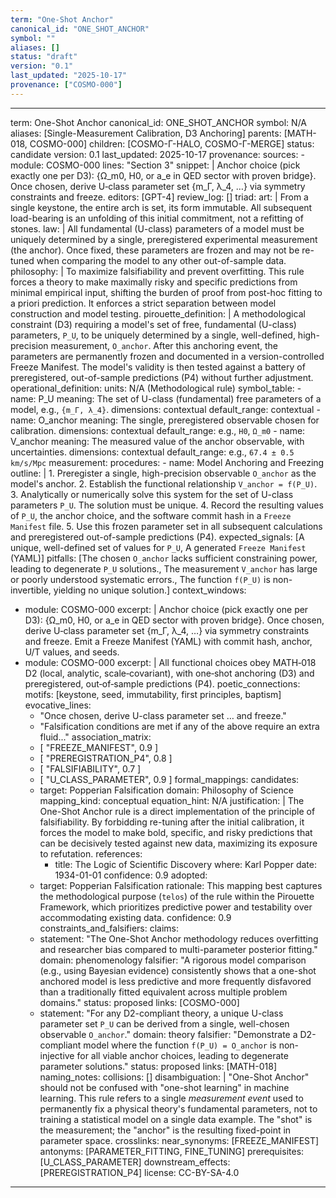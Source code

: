 ```yaml
---
term: "One-Shot Anchor"
canonical_id: "ONE_SHOT_ANCHOR"
symbol: ""
aliases: []
status: "draft"
version: "0.1"
last_updated: "2025-10-17"
provenance: ["COSMO-000"]
---
```


---
term: One-Shot Anchor
canonical_id: ONE_SHOT_ANCHOR
symbol: N/A
aliases: [Single-Measurement Calibration, D3 Anchoring]
parents: [MATH-018, COSMO-000]
children: [COSMO-Γ-HALO, COSMO-Γ-MERGE]
status: candidate
version: 0.1
last_updated: 2025-10-17
provenance:
  sources:
    - module: COSMO-000
      lines: "Section 3"
      snippet: |
        Anchor choice (pick exactly one per D3): {Ω_m0, H0, or a_e in QED sector with proven bridge}. Once chosen, derive U‑class parameter set {m_Γ, λ_4, …} via symmetry constraints and freeze.
  editors: [GPT-4]
  review_log: []
triad:
  art: |
    From a single keystone, the entire arch is set, its form immutable. All subsequent load-bearing is an unfolding of this initial commitment, not a refitting of stones.
  law: |
    All fundamental (U-class) parameters of a model must be uniquely determined by a single, preregistered experimental measurement (the anchor). Once fixed, these parameters are frozen and may not be re-tuned when comparing the model to any other out-of-sample data.
  philosophy: |
    To maximize falsifiability and prevent overfitting. This rule forces a theory to make maximally risky and specific predictions from minimal empirical input, shifting the burden of proof from post-hoc fitting to a priori prediction. It enforces a strict separation between model construction and model testing.
pirouette_definition: |
  A methodological constraint (D3) requiring a model's set of free, fundamental (U-class) parameters, `P_U`, to be uniquely determined by a single, well-defined, high-precision measurement, `O_anchor`. After this anchoring event, the parameters are permanently frozen and documented in a version-controlled Freeze Manifest. The model's validity is then tested against a battery of preregistered, out-of-sample predictions (P4) without further adjustment.
operational_definition:
  units: N/A (Methodological rule)
  symbol_table:
    - name: P_U
      meaning: The set of U-class (fundamental) free parameters of a model, e.g., `{m_Γ, λ_4}`.
      dimensions: contextual
      default_range: contextual
    - name: O_anchor
      meaning: The single, preregistered observable chosen for calibration.
      dimensions: contextual
      default_range: e.g., `H0`, `Ω_m0`
    - name: V_anchor
      meaning: The measured value of the anchor observable, with uncertainties.
      dimensions: contextual
      default_range: e.g., `67.4 ± 0.5 km/s/Mpc`
  measurement:
    procedures:
      - name: Model Anchoring and Freezing
        outline: |
          1. Preregister a single, high-precision observable `O_anchor` as the model's anchor.
          2. Establish the functional relationship `V_anchor = f(P_U)`.
          3. Analytically or numerically solve this system for the set of U-class parameters `P_U`. The solution must be unique.
          4. Record the resulting values of `P_U`, the anchor choice, and the software commit hash in a `Freeze Manifest` file.
          5. Use this frozen parameter set in all subsequent calculations and preregistered out-of-sample predictions (P4).
        expected_signals: [A unique, well-defined set of values for `P_U`, A generated `Freeze Manifest` (YAML)]
        pitfalls: [The chosen `O_anchor` lacks sufficient constraining power, leading to degenerate `P_U` solutions., The measurement `V_anchor` has large or poorly understood systematic errors., The function `f(P_U)` is non-invertible, yielding no unique solution.]
context_windows:
  - module: COSMO-000
    excerpt: |
      Anchor choice (pick exactly one per D3): {Ω_m0, H0, or a_e in QED sector with proven bridge}. Once chosen, derive U‑class parameter set {m_Γ, λ_4, …} via symmetry constraints and freeze. Emit a Freeze Manifest (YAML) with commit hash, anchor, U/T values, and seeds.
  - module: COSMO-000
    excerpt: |
      All functional choices obey MATH‑018 D2 (local, analytic, scale‑covariant), with one‑shot anchoring (D3) and preregistered, out‑of‑sample predictions (P4).
poetic_connections:
  motifs: [keystone, seed, immutability, first principles, baptism]
  evocative_lines:
    - "Once chosen, derive U-class parameter set … and freeze."
    - "Falsification conditions are met if any of the above require an extra fluid..."
  association_matrix:
    - [ "FREEZE_MANIFEST", 0.9 ]
    - [ "PREREGISTRATION_P4", 0.8 ]
    - [ "FALSIFIABILITY", 0.7 ]
    - [ "U_CLASS_PARAMETER", 0.9 ]
formal_mappings:
  candidates:
    - target: Popperian Falsification
      domain: Philosophy of Science
      mapping_kind: conceptual
      equation_hint: N/A
      justification: |
        The One-Shot Anchor rule is a direct implementation of the principle of falsifiability. By forbidding re-tuning after the initial calibration, it forces the model to make bold, specific, and risky predictions that can be decisively tested against new data, maximizing its exposure to refutation.
      references:
        - title: The Logic of Scientific Discovery
          where: Karl Popper
          date: 1934-01-01
      confidence: 0.9
  adopted:
    - target: Popperian Falsification
      rationale: This mapping best captures the methodological purpose (`telos`) of the rule within the Pirouette Framework, which prioritizes predictive power and testability over accommodating existing data.
      confidence: 0.9
constraints_and_falsifiers:
  claims:
    - statement: "The One-Shot Anchor methodology reduces overfitting and researcher bias compared to multi-parameter posterior fitting."
      domain: phenomenology
      falsifier: "A rigorous model comparison (e.g., using Bayesian evidence) consistently shows that a one-shot anchored model is less predictive and more frequently disfavored than a traditionally fitted equivalent across multiple problem domains."
      status: proposed
      links: [COSMO-000]
    - statement: "For any D2-compliant theory, a unique U-class parameter set `P_U` can be derived from a single, well-chosen observable `O_anchor`."
      domain: theory
      falsifier: "Demonstrate a D2-compliant model where the function `f(P_U) = O_anchor` is non-injective for all viable anchor choices, leading to degenerate parameter solutions."
      status: proposed
      links: [MATH-018]
naming_notes:
  collisions: []
  disambiguation: |
    "One-Shot Anchor" should not be confused with "one-shot learning" in machine learning. This rule refers to a single *measurement event* used to permanently fix a physical theory's fundamental parameters, not to training a statistical model on a single data example. The "shot" is the measurement; the "anchor" is the resulting fixed-point in parameter space.
crosslinks:
  near_synonyms: [FREEZE_MANIFEST]
  antonyms: [PARAMETER_FITTING, FINE_TUNING]
  prerequisites: [U_CLASS_PARAMETER]
  downstream_effects: [PREREGISTRATION_P4]
license: CC-BY-SA-4.0
---